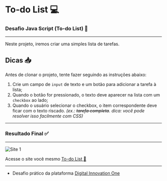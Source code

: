 # To-do List :computer:

### Desafio Java Script (To-do List) :mag_right:
***
Neste projeto, iremos criar uma simples lista de tarefas.

## Dicas :inbox_tray:
Antes de clonar o projeto, tente fazer seguindo as instruções abaixo:

1. Crie um campo de `input` de texto e um botão para adicionar a tarefa à lista;
2. Quando o botão for pressionado, o texto deve aparecer na lista com um `checkbox` ao lado;
3. Quando o usuário selecionar o checkbox, o item correspondente deve ficar com o texto riscado. _(ex.: ~~tarefa completa~~. dica: você pode resolver isso facilmente com CSS)_
***

### Resultado Final :white_check_mark:
***
 ![Site 1](https://github.com/ericcastroc/Dio-Bootcamp-FullStack/blob/main/Spread%20Fullstack%20Developer/Modulo%20Javascript/Introdu%C3%A7%C3%A3o%20ao%20JavaScript/To-do%20List/imagens/Screenshot_1.png?raw=true)

Acesse o site você mesmo [To-do List :beginner:](https://ericcastroc.github.io/Dio-Bootcamp-FullStack/Spread%20Fullstack%20Developer/Modulo%20Javascript/To-do%20List/)
***
- Desafio prático da plataforma [Digital Innovation One](https://web.digitalinnovation.one/home "Digital Innovation One")
